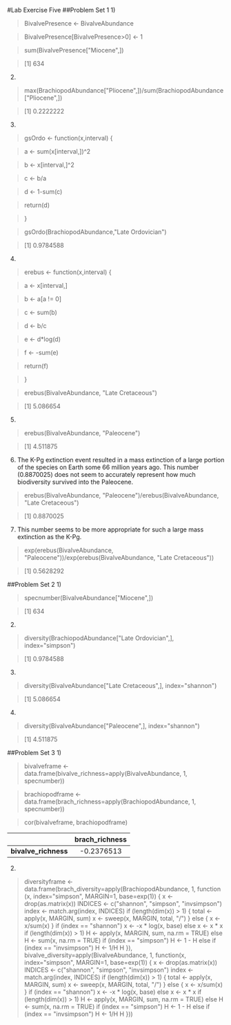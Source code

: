 #Lab Exercise Five
##Problem Set 1
1)
  > BivalvePresence <- BivalveAbundance
  
  > BivalvePresence[BivalvePresence>0] <- 1
  
  > sum(BivalvePresence["Miocene",])
  
  > [1] 634
  
2) 
  > max(BrachiopodAbundance["Pliocene",])/sum(BrachiopodAbundance["Pliocene",])
  
  > [1] 0.2222222
  
3)
  > gsOrdo <- function(x,interval) {

  > a <- sum(x[interval,])^2

  > b <- x[interval,]^2

  > c <- b/a

  > d <- 1-sum(c)

  > return(d)

  > }
  
  > gsOrdo(BrachiopodAbundance,"Late Ordovician")
  
  > [1] 0.9784588
  
4)
  > erebus <- function(x,interval) {
  
  > a <- x[interval,]

  > b <- a[a != 0]
  
  > c <- sum(b)

  > d <- b/c

  > e <- d*log(d)

  > f <- -sum(e)

  > return(f)

  > }
  
  > erebus(BivalveAbundance, "Late Cretaceous")
  
  > [1] 5.086654

5) 
  > erebus(BivalveAbundance, "Paleocene")
  
  > [1] 4.511875

6) The K-Pg extinction event resulted in a mass extinction of a large portion of the species on Earth some 66 million years ago. This number (0.8870025) does not seem to accurately represent how much biodiversity survived into the Paleocene.
  > erebus(BivalveAbundance, "Paleocene")/erebus(BivalveAbundance, "Late Cretaceous")
  
  > [1] 0.8870025

7) This number seems to be more appropriate for such a large mass extinction as the K-Pg.
  > exp(erebus(BivalveAbundance, "Paleocene"))/exp(erebus(BivalveAbundance, "Late Cretaceous"))

  > [1] 0.5628292
  
##Problem Set 2
1)
  > specnumber(BivalveAbundance["Miocene",])
  
  > [1] 634
  
2)
  > diversity(BrachiopodAbundance["Late Ordovician",], index="simpson")
  
  > [1] 0.9784588

3)
  > diversity(BivalveAbundance["Late Cretaceous",], index="shannon")
  
  > [1] 5.086654
  
4)
  > diversity(BivalveAbundance["Paleocene",], index="shannon")
  
  > [1] 4.511875
  
##Problem Set 3
1)
  > bivalveframe <- data.frame(bivalve_richness=apply(BivalveAbundance, 1, specnumber))

  > brachiopodframe <- data.frame(brach_richness=apply(BrachiopodAbundance, 1, specnumber))

  > cor(bivalveframe, brachiopodframe)
  
|                    |brach_richness |
|:------------------:|:-------------:|
|**bivalve_richness**|     -0.2376513|

2)
> diversityframe <- data.frame(brach_diversity=apply(BrachiopodAbundance, 1, function (x, index="simpson", MARGIN=1, base=exp(1))
> {
>     x <- drop(as.matrix(x))
>     INDICES <- c("shannon", "simpson", "invsimpson")
>     index <- match.arg(index, INDICES)
>     if (length(dim(x)) > 1) {
>         total <- apply(x, MARGIN, sum)
>         x <- sweep(x, MARGIN, total, "/")
>     }
>     else {
>         x <- x/sum(x)
>     }
>     if (index == "shannon") 
>         x <- -x * log(x, base)
>     else x <- x * x
>     if (length(dim(x)) > 1) 
>         H <- apply(x, MARGIN, sum, na.rm = TRUE)
>     else H <- sum(x, na.rm = TRUE)
>     if (index == "simpson") 
>         H <- 1 - H
>     else if (index == "invsimpson") 
>         H <- 1/H
>     H
> }),
> bivalve_diversity=apply(BivalveAbundance, 1, function(x, index="simpson", MARGIN=1, base=exp(1))
> {
>     x <- drop(as.matrix(x))
>     INDICES <- c("shannon", "simpson", "invsimpson")
>     index <- match.arg(index, INDICES)
>     if (length(dim(x)) > 1) {
>         total <- apply(x, MARGIN, sum)
>         x <- sweep(x, MARGIN, total, "/")
>     }
>     else {
>         x <- x/sum(x)
>     }
>     if (index == "shannon") 
>         x <- -x * log(x, base)
>     else x <- x * x
>     if (length(dim(x)) > 1) 
>         H <- apply(x, MARGIN, sum, na.rm = TRUE)
>     else H <- sum(x, na.rm = TRUE)
>     if (index == "simpson") 
>         H <- 1 - H
>     else if (index == "invsimpson") 
>         H <- 1/H
>     H
> }))
